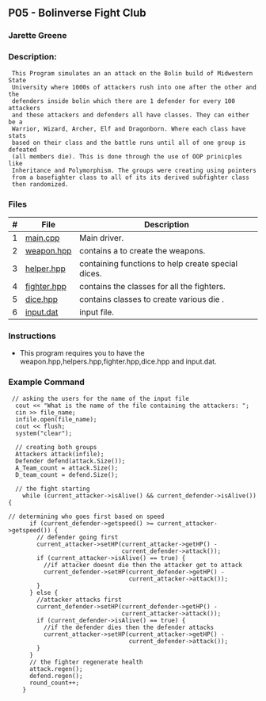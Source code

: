 ## P05 - Bolinverse Fight Club
### Jarette Greene
### Description: 

     This Program simulates an an attack on the Bolin build of Midwestern State 
     University where 1000s of attackers rush into one after the other and the 
     defenders inside bolin which there are 1 defender for every 100 attackers 
     and these attackers and defenders all have classes. They can either be a
     Warrior, Wizard, Archer, Elf and Dragonborn. Where each class have stats
     based on their class and the battle runs until all of one group is defeated
     (all members die). This is done through the use of OOP prinicples like 
     Inheritance and Polymorphism. The groups were creating using pointers 
     from a basefighter class to all of its its derived subfighter class 
     then randomized.

### Files

|   #   | File     | Description                      |
| :---: | -------- | -------------------------------- |
|   1   |[main.cpp](https://github.com/Jarette/2143-OOP-Greene/blob/main/Assignments/P05/main.cpp)| Main driver. |
|   2   |[weapon.hpp](https://github.com/Jarette/2143-OOP-Greene/blob/main/Assignments/P05/weapon.hpp)| contains a to create the weapons.|
|   3   |[helper.hpp](https://github.com/Jarette/2143-OOP-Greene/blob/main/Assignments/P05/helpers.hpp)| containing functions to help create special dices.|
|   4   |[fighter.hpp](https://github.com/Jarette/2143-OOP-Greene/blob/main/Assignments/P05/fighter.hpp)| contains the classes for all the fighters.|
|   5   |[dice.hpp](https://github.com/Jarette/2143-OOP-Greene/blob/main/Assignments/P05/dice.hpp)| contains classes to create various die .|
|   6   |[input.dat](https://github.com/Jarette/2143-OOP-Greene/blob/main/Assignments/P05/input.dat)| input file.|
### Instructions

- This program requires you to have the weapon.hpp,helpers.hpp,fighter.hpp,dice.hpp and input.dat.

### Example Command
```
 // asking the users for the name of the input file
  cout << "What is the name of the file containing the attackers: ";
  cin >> file_name;
  infile.open(file_name);
  cout << flush;
  system("clear");
  
  // creating both groups 
  Attackers attack(infile);
  Defender defend(attack.Size());
  A_Team_count = attack.Size();
  D_team_count = defend.Size();
  
  // the fight starting
    while (current_attacker->isAlive() && current_defender->isAlive()) {

// determining who goes first based on speed 
      if (current_defender->getspeed() >= current_attacker->getspeed()) {
        // defender going first
        current_attacker->setHP(current_attacker->getHP() -
                                current_defender->attack());
        if (current_attacker->isAlive() == true) {
          //if attacker doesnt die then the attacker get to attack 
          current_defender->setHP(current_defender->getHP() -
                                  current_attacker->attack());
        }
      } else {
        //attacker attacks first
        current_defender->setHP(current_defender->getHP() -
                                current_attacker->attack());
        if (current_defender->isAlive() == true) {
          //if the defender dies then the defender attacks 
          current_attacker->setHP(current_attacker->getHP() -
                                  current_defender->attack());
        }
      }
      // the fighter regenerate health
      attack.regen();
      defend.regen();
      round_count++;
    }
```
